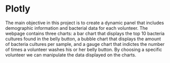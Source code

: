 # Plotly

The main objective in this project is to create a dynamic panel that includes demographic information and bacterial data for each volunteer. The webpage contains three charts: a bar chart that displays the top 10 bacteria cultures found in the belly button, a bubble chart that displays the amount of bacteria cultures per sample, and a gauge chart that indictes the number of times a volunteer washes his or her belly button. By choosing a specific volunteer we can manipulate the data displayed on the charts.
